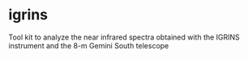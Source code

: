 # igrins
Tool kit to analyze the near infrared spectra obtained with the IGRINS instrument and the 8-m Gemini South telescope
